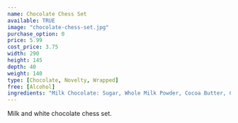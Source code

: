 ```yaml
---
name: Chocolate Chess Set
available: TRUE
image: "chocolate-chess-set.jpg"
purchase_option: 0
price: 5.99
cost_price: 3.75
width: 290
height: 145
depth: 40
weight: 140
type: [Chocolate, Novelty, Wrapped]
free: [Alcohol]
ingredients: "Milk Chocolate: Sugar, Whole Milk Powder, Cocoa Butter, Cocoa Mass, Spya Lecithin, Vanilla. White Chocolate: Sugar Cocoa Butter, Whole Milk Powder, Soya Lecithin, Vanilla. Milk Chocolate Contains: Cocoa Solids 31%, Milk Solids 20%. May contain nut traces."
---
```

Milk and white chocolate chess set.